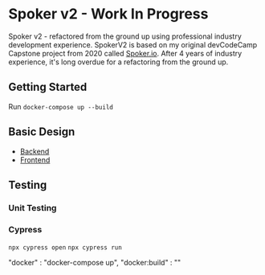 # Spoker v2 - Work In Progress 
Spoker v2 - refactored from the ground up using professional industry development experience. SpokerV2 is based on my original devCodeCamp Capstone project from 2020 called [Spoker.io](https://github.com/fmorrisey/Spoker.io). After 4 years of industry experience, it's long overdue for a refactoring from the ground up.


## Getting Started
Run `docker-compose up --build`



## Basic Design
- [Backend](./design/technical/backend_arch.md)   
- [Frontend](./design/technical/frontend_arch.md)


## Testing

### Unit Testing

### Cypress
`npx cypress open`
`npx cypress run`


"docker" : "docker-compose up",
"docker:build" : ""

